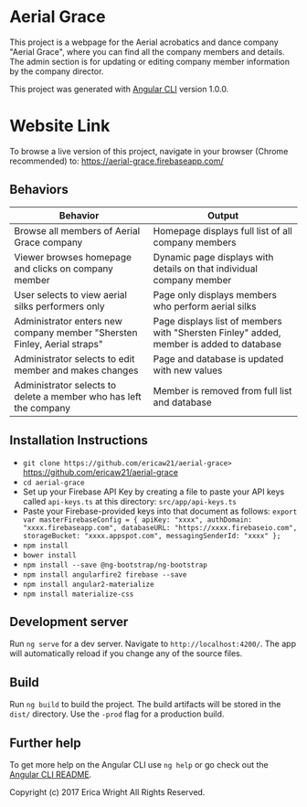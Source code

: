 # Aerial Grace

This project is a webpage for the Aerial acrobatics and dance company "Aerial Grace", where you can find all the company members and details. The admin section is for updating or editing company member information by the company director.

This project was generated with [Angular CLI](https://github.com/angular/angular-cli) version 1.0.0.

# Website Link

To browse a live version of this project, navigate in your browser (Chrome recommended) to: https://aerial-grace.firebaseapp.com/

## Behaviors

|Behavior|Output|
|--------|------|
|Browse all members of Aerial Grace company|Homepage displays full list of all company members|
|Viewer browses homepage and clicks on company member|Dynamic page displays with details on that individual company member|
|User selects to view aerial silks performers only|Page only displays members who perform aerial silks|
|Administrator enters new company member "Shersten Finley, Aerial straps"|Page displays list of members with "Shersten Finley" added, member is added to database|
|Administrator selects to edit member and makes changes|Page and database is updated with new values|
|Administrator selects to delete a member who has left the company|Member is removed from full list and database|

## Installation Instructions

* `git clone https://github.com/ericaw21/aerial-grace>` https://github.com/ericaw21/aerial-grace
* `cd aerial-grace`
* Set up your Firebase API Key by creating a file to paste your API keys called `api-keys.ts` at this directory: `src/app/api-keys.ts`
* Paste your Firebase-provided keys into that document as follows:
`export var masterFirebaseConfig = {
    apiKey: "xxxx",
    authDomain: "xxxx.firebaseapp.com",
    databaseURL: "https://xxxx.firebaseio.com",
    storageBucket: "xxxx.appspot.com",
    messagingSenderId: "xxxx"
  };`
* `npm install`
* `bower install`
* `npm install --save @ng-bootstrap/ng-bootstrap`
* `npm install angularfire2 firebase --save`
* `npm install angular2-materialize`
* `npm install materialize-css`

## Development server

Run `ng serve` for a dev server. Navigate to `http://localhost:4200/`. The app will automatically reload if you change any of the source files.

## Build

Run `ng build` to build the project. The build artifacts will be stored in the `dist/` directory. Use the `-prod` flag for a production build.

## Further help

To get more help on the Angular CLI use `ng help` or go check out the [Angular CLI README](https://github.com/angular/angular-cli/blob/master/README.md).

Copyright (c) 2017 Erica Wright All Rights Reserved.
